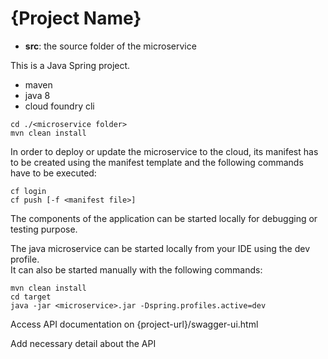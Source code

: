 
{Project Name}
===================








* **src**: the source folder of the microservice

This is a Java Spring project.

* maven
* java 8
* cloud foundry cli

```
cd ./<microservice folder>
mvn clean install
```

In order to deploy or update the microservice to the cloud, its manifest has to be created using the manifest template and the following commands have to be executed:
```
cf login
cf push [-f <manifest file>]
```

The components of the application can be started locally for debugging or testing purpose.   

The java microservice can be started locally from your IDE using the dev profile.   
It can also be started manually with the following commands:
```
mvn clean install
cd target
java -jar <microservice>.jar -Dspring.profiles.active=dev
```
Access API documentation on {project-url}/swagger-ui.html


Add necessary detail about the API

